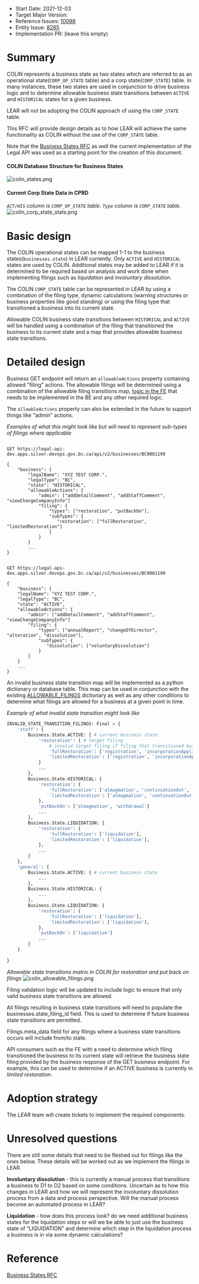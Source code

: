 - Start Date: 2021-12-03
- Target Major Version: 
- Reference Issues: [10098](https://github.com/bcgov/entity/issues/4797)
- Entity Issue: [8285](https://github.com/bcgov/entity/issues/14691)
- Implementation PR: (leave this empty)

# Summary

COLIN represents a business state as two states which are referred to as an operational state(`CORP_OP_STATE` table) and a corp state(`CORP_STATE`) table.  In many instances, these two states are used in conjunction to drive business logic and to determine allowable business state transitions between `ACTIVE` and `HISTORICAL` states for a given business.

LEAR will not be adopting the COLIN approach of using the `CORP_STATE` table.  

This RFC will provide design details as to how LEAR will achieve the same functionality as COLIN without the use of the `CORP_STATE` table.

Note that the [Business States RFC](rfc-business-states.md) as well the current implementation of the Legal API was used as a starting point for the creation of this document.

#### COLIN Database Structure for Business States
![colin_states.png](rfc-colin-states-mapping-to-lear/colin_states.png)

#### Current Corp State Data in CPRD
_`ACT/HIS` column is `CORP_OP_STATE` table._
_`Type` column is `CORP_STATE` table._
![colin_corp_state_stats.png](rfc-colin-states-mapping-to-lear/colin_corp_state_stats.png)


# Basic design

The COLIN operational states can be mapped 1-1 to the business states(`businesses.state`) in LEAR currently.  Only `ACTIVE` and `HISTORICAL` states are used by COLIN.  Additional states may be added to LEAR if it is determined to be required based on analysis and work done when implementing filings such as _liquidation_ and _involuntary dissolution_.

The COLIN `CORP_STATE` table can be represented in LEAR by using a combination of the filing type, dynamic calculations (warning structures or business properties like good standing) or using the filing type that transitioned a business into its current state.

Allowable COLIN business state transitions between `HISTORICAL` and `ACTIVE` will be handled using a combination of the filing that transitioned the business to its current state and a map that provides allowable business state transitions.

# Detailed design

Business GET endpoint will return an `allowableActions` property containing allowed "filing" actions.  The allowable filings will be determined using a combination of the allowable filing transitions map, [logic in the FE](https://github.com/bcgov/business-filings-ui/blob/main/src/mixins/allowable-actions-mixin.ts) that needs to be implemented in the BE and any other required logic.

The `allowbleActions` property can also be extended in the future to support things like "admin" actions.

_Examples of what this might look like but will need to represent sub-types of filings where applicable_
``` http response

GET https://legal-api-dev.apps.silver.devops.gov.bc.ca/api/v2/businesses/BC0001199

{
    "business": {
        "legalName": "XYZ TEST CORP.",
        "legalType": "BC",
        "state": "HISTORICAL",
        "allowableActions": {
            "admin": ["addDetailComment", "addStaffComment", "viewChangeCompanyInfo"]
            "filing": {
                "types": ["restoration", "putBackOn"],
                "subTypes": {
                   "restoration": ["fullRestoration", "limitedRestoration"]
                }
            }
        }
        ...
}
```

``` http response

GET https://legal-api-dev.apps.silver.devops.gov.bc.ca/api/v2/businesses/BC0001199

{
    "business": {
    "legalName": "XYZ TEST CORP.",
    "legalType": "BC",
    "state": "ACTIVE",
    "allowableActions": {
        "admin": ["addDetailComment", "addStaffComment", "viewChangeCompanyInfo"]
        "filing": {
            "types": ["annualReport", "changeOfDirector", "alteration", "dissolution"],
            "subTypes": {
               "dissolution": ["voluntaryDissolution"]
            }           
        }
    }
    ...
}
```


An invalid business state transition map will be implemented as a python dictionary or database table.  This map can be used in conjunction with the existing [ALLOWABLE_FILINGS](https://github.com/bcgov/lear/blob/e850f9a22672910db6e4ceb2f1ddb9437541a86f/legal-api/src/legal_api/services/authz.py#L96) dictionary as well as any other conditions to determine what filings are allowed for a business at a given point in time.

_Example of what invalid state transition might look like_
``` python
INVALID_STATE_TRANSITION_FILINGS: Final = {
    'staff': {
        Business.State.ACTIVE: { # current business state
            'restoration': { # target filing
                # invalid target filing if filing that transitioned business to its current state is in list
                'fullRestoration': ['registration', 'incorporationApplication'], 
                'limitedRestoration': ['registration', 'incorporationApplication'], 
            }
            ...
        },
        Business.State.HISTORICAL: {
            'restoration': { 
                'fullRestoration': ['almagmation', 'continuationOut', 'continuationIn'], 
                'limitedRestoration': ['almagmation', 'continuationOut', 'continuationIn'],
            },
            'putBackOn': ['almagmation', 'withdrawal']
            ...
        },
        Business.State.LIQUIDATION: {
            'restoration': {
                'fullRestoration': ['liquidation'], 
                'limitedRestoration': ['liquidation'], 
            },
            ...
        }
    },
    'general': {
        Business.State.ACTIVE: { # current business state
            ...
        },
        Business.State.HISTORICAL: {
            ...
        },
        Business.State.LIQUIDATION: {
            'restoration': {
                'fullRestoration': ['liquidation'], 
                'limitedRestoration': ['liquidation'], 
            },
            'putBackOn': ['liquidation']
            ...
        }
    }        
    
}
```

_Allowable state transitions matrix in COLIN for restoration and put back on filings_
![colin_allowable_filings.png](rfc-colin-states-mapping-to-lear/colin_allowable_filings.png)

Filing validation logic will be updated to include logic to ensure that only valid business state transitions are allowed. 

All filings resulting in business state transitions will need to populate the businesses.state_filing_id field.  This is used to determine if future business state transitions are permitted.

Filings.meta_data field for any filings where a business state transitions occurs will include from/to state.

API consumers such as the FE with a need to determine which filing transitioned the business to its current state will retrieve the business state filing provided by the business response of the GET business endpoint.  For example, this can be used to determine if an ACTIVE business is currently in _limited restoration_.

# Adoption strategy

The _LEAR_ team will create tickets to implement the required components.

# Unresolved questions

There are still some details that need to be fleshed out for filings like the ones below. These details will be worked out as we implement the filings in LEAR.

**Involuntary dissolution** - this is currently a manual process that transitions a business to D1 to D2 based on some conditions. Uncertain as to how this changes in LEAR and how we will represent the involuntary dissolution process from a data and process perspective. Will the manual process become an automated process in LEAR?

**Liquidation** - how does this process look? do we need additional business states for the liquidation steps or will we be able to just use the business state of “LIQUIDATION” and determine which step in the liquidation process a business is in via some dynamic calculations?


# Reference

[Business States RFC](rfc-business-states.md)
